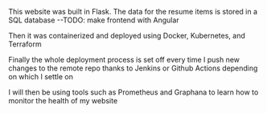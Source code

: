 This website was built in Flask. The data for the resume
items is stored in a SQL database
--TODO: make frontend with Angular

Then it was containerized and deployed using Docker,
Kubernetes, and Terraform

Finally the whole deployment process is set off every
time I push new changes to the remote repo thanks to
Jenkins or Github Actions depending on which I settle on

I will then be using tools such as Prometheus and
Graphana to learn how to monitor the health of my
website
